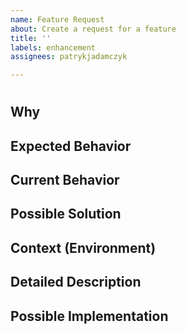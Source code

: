 ```yaml
---
name: Feature Request
about: Create a request for a feature
title: ''
labels: enhancement
assignees: patrykjadamczyk

---
```


# <!-- Name your feature -->

## Why
<!-- Tell us why is this feature needed -->
<!-- What it will try to solve -->

## Expected Behavior
<!--- Tell us what should happen -->

## Current Behavior
<!--- Tell us what happens instead of the expected behavior -->

## Possible Solution
<!--- Suggest possible solutions or solution to this -->

## Context (Environment)
<!--- How has this feature will affected you? What are you trying to accomplish? -->
<!--- Providing context helps us come up with a solution that is most useful in the real world -->

<!-- Specify runtime environment where this feature is needed (if appropriate) -->

## Detailed Description
<!--- Provide a detailed description of the change or addition you are proposing -->

## Possible Implementation
<!--- Not obligatory, but suggest an idea for implementing addition or change -->
